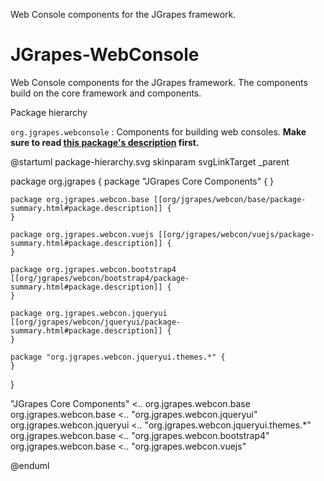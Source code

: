 Web Console components for the JGrapes framework.

JGrapes-WebConsole
==================

Web Console components for the JGrapes framework. The components build on
the core framework and components.

<object type="image/svg+xml" data="package-hierarchy.svg">Package hierarchy</object>

`org.jgrapes.webconsole`
: Components for building web consoles. **Make sure to read 
    <a href="org/jgrapes/webcon/base/package-summary.html#package.description">this package's description</a>
    first.**
    
@startuml package-hierarchy.svg
skinparam svgLinkTarget _parent

package org.jgrapes {
    package "JGrapes Core Components" {
    }

    package org.jgrapes.webcon.base [[org/jgrapes/webcon/base/package-summary.html#package.description]] {
    }

    package org.jgrapes.webcon.vuejs [[org/jgrapes/webcon/vuejs/package-summary.html#package.description]] {
    }

    package org.jgrapes.webcon.bootstrap4 [[org/jgrapes/webcon/bootstrap4/package-summary.html#package.description]] {
    }

    package org.jgrapes.webcon.jqueryui [[org/jgrapes/webcon/jqueryui/package-summary.html#package.description]] {
    }

    package "org.jgrapes.webcon.jqueryui.themes.*" {
    }
}

"JGrapes Core Components" <.. org.jgrapes.webcon.base
org.jgrapes.webcon.base <.. "org.jgrapes.webcon.jqueryui"
org.jgrapes.webcon.jqueryui <.. "org.jgrapes.webcon.jqueryui.themes.*"
org.jgrapes.webcon.base <.. "org.jgrapes.webcon.bootstrap4"
org.jgrapes.webcon.base <.. "org.jgrapes.webcon.vuejs"

@enduml